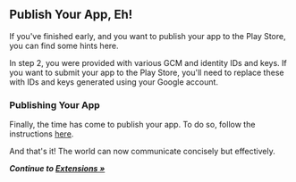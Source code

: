 ## Publish Your App, Eh!

If you've finished early, and you want to publish your app to the Play Store, you can find some hints here.

In step 2, you were provided with various GCM and identity IDs and keys.  If you want to submit your app to the Play Store, you'll need to replace these with IDs and keys generated using your Google account.

### Publishing Your App

Finally, the time has come to publish your app.  To do so, follow the instructions [here](https://github.com/MobileChromeApps/mobile-chrome-apps/blob/master/docs/Publish.md).

And that's it!  The world can now communicate concisely but effectively.

_**Continue to [Extensions &raquo;](https://github.com/MobileChromeApps/workshop-cca-eh/blob/master/docs/extensions.md)**_

